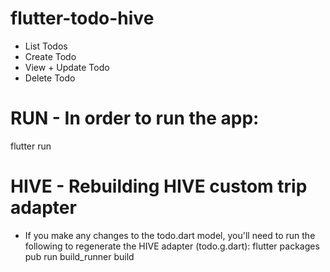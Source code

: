# flutter-todo-hive
- List Todos
- Create Todo
- View + Update Todo
- Delete Todo

# RUN - In order to run the app:
flutter run

# HIVE - Rebuilding HIVE custom trip adapter
- If you make any changes to the todo.dart model, you'll need to run the following to regenerate the HIVE adapter (todo.g.dart):
flutter packages pub run build_runner build
 
